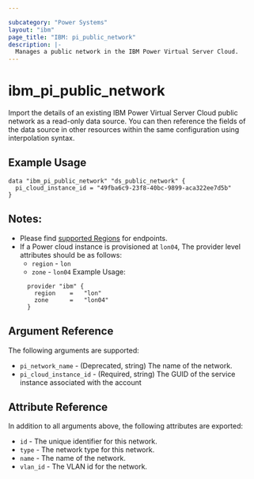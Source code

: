 ```yaml
---

subcategory: "Power Systems"
layout: "ibm"
page_title: "IBM: pi_public_network"
description: |-
  Manages a public network in the IBM Power Virtual Server Cloud.
---
```


# ibm\_pi_public_network

Import the details of an existing IBM Power Virtual Server Cloud public network as a read-only data source. You can then reference the fields of the data source in other resources within the same configuration using interpolation syntax.

## Example Usage

```hcl
data "ibm_pi_public_network" "ds_public_network" {
  pi_cloud_instance_id = "49fba6c9-23f8-40bc-9899-aca322ee7d5b"
}
```
## Notes:
* Please find [supported Regions](https://cloud.ibm.com/apidocs/power-cloud#endpoint) for endpoints.
* If a Power cloud instance is provisioned at `lon04`, The provider level attributes should be as follows:
  * `region` - `lon`
  * `zone` - `lon04`
  Example Usage:
  ```hcl
    provider "ibm" {
      region    =   "lon"
      zone      =   "lon04"
    }
  ```
## Argument Reference

The following arguments are supported:

* `pi_network_name` - (Deprecated, string) The name of the network.
* `pi_cloud_instance_id` - (Required, string) The GUID of the service instance associated with the account

## Attribute Reference

In addition to all arguments above, the following attributes are exported:

* `id` - The unique identifier for this network.
* `type` - The network type for this network.
* `name` - The name of the network.
* `vlan_id` - The VLAN id for the network.
